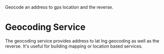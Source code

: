 Geocode an address to gps location and the reverse.

# Geocoding Service

The geocoding service provides address to lat lng geocoding as well as the reverse. 
It's useful for building mapping or location based services.
